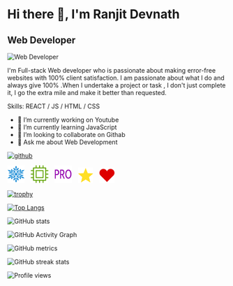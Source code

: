 # Hi there 👋, I'm Ranjit Devnath
## Web Developer
![Web Developer](https://indieseducation.b-cdn.net/wp-content/uploads/2020/05/Full-stack-1.jpg)

I'm Full-stack Web developer who is passionate about making error-free websites with 100% client satisfaction. I am passionate about  what I do and always give 100% .When I undertake a project or task , I don't just complete it, I go the extra mile and make it better than requested.

Skills: REACT / JS / HTML / CSS

- 🔭 I’m currently working on Youtube 
- 🌱 I’m currently learning JavaScript 
- 👯 I’m looking to collaborate on Githab 
- 💬 Ask me about Web Development 


[<img src='https://cdn.jsdelivr.net/npm/simple-icons@3.0.1/icons/github.svg' alt='github' height='40'>](https://github.com/ranjitdevnath)  

<a href='https://archiveprogram.github.com/'><img src='https://raw.githubusercontent.com/acervenky/animated-github-badges/master/assets/acbadge.gif' width='40' height='40'></a> <a href='https://docs.github.com/en/developers'><img src='https://raw.githubusercontent.com/acervenky/animated-github-badges/master/assets/devbadge.gif' width='40' height='40'></a> <a href='https://github.com/pricing'><img src='https://raw.githubusercontent.com/acervenky/animated-github-badges/master/assets/pro.gif' width='40' height='40'></a> <a href='https://stars.github.com/'><img src='https://raw.githubusercontent.com/acervenky/animated-github-badges/master/assets/starbadge.gif' width='35' height='35'></a> <a href='https://docs.github.com/en/github/supporting-the-open-source-community-with-github-sponsors'><img src='https://raw.githubusercontent.com/acervenky/animated-github-badges/master/assets/sponsorbadge.gif' width='35' height='35'></a> 

[![trophy](https://github-profile-trophy.vercel.app/?username=ranjitdevnath)](https://github.com/ryo-ma/github-profile-trophy)

[![Top Langs](https://github-readme-stats.vercel.app/api/top-langs/?username=ranjitdevnath)](https://github.com/anuraghazra/github-readme-stats)

![GitHub stats](https://github-readme-stats.vercel.app/api?username=ranjitdevnath&show_icons=true&count_private=true)  

![GitHub Activity Graph](https://activity-graph.herokuapp.com/graph?username=ranjitdevnath)  

![GitHub metrics](https://metrics.lecoq.io/ranjitdevnath)  

![GitHub streak stats](https://github-readme-streak-stats.herokuapp.com/?user=ranjitdevnath)  

![Profile views](https://gpvc.arturio.dev/ranjitdevnath)  
